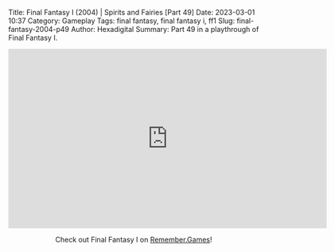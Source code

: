 Title: Final Fantasy I (2004) | Spirits and Fairies [Part 49]
Date: 2023-03-01 10:37
Category: Gameplay
Tags: final fantasy,  final fantasy i,  ff1
Slug: final-fantasy-2004-p49
Author: Hexadigital
Summary: Part 49 in a playthrough of Final Fantasy I.

<center><iframe src="https://www.youtube.com/embed/8P1ZPy0oo3o?feature=oembed" allow="accelerometer; autoplay; encrypted-media; gyroscope; picture-in-picture" width="640" height="360" frameborder="0"></iframe>

Check out Final Fantasy I on [Remember.Games](https://remember.games/game/6866/final-fantasy-i-ii-dawn-of-souls/)!</center>